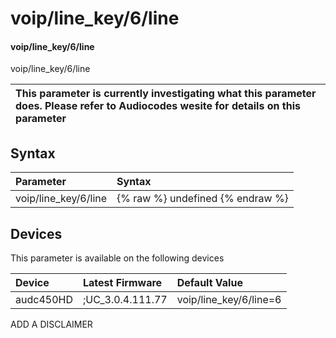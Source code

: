 ﻿---
description: voip/line_key/6/line
search: false
---

# voip/line_key/6/line

#### voip/line_key/6/line

voip/line_key/6/line


| This parameter is currently investigating what this parameter does. Please refer to Audiocodes wesite for details on this parameter | 
| :--- |

## Syntax
| Parameter | Syntax |
| :--- | :--- |
|voip/line_key/6/line | {% raw %} undefined {% endraw %}|

## Devices
This parameter is available on the following devices

| Device | Latest Firmware | Default Value |
|:---|:---|:---|
| audc450HD | ;UC_3.0.4.111.77 | voip/line_key/6/line=6 

ADD A DISCLAIMER
